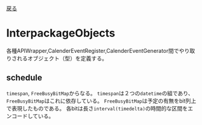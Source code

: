 [戻る](../README.md)

# InterpackageObjects

各種APIWrapper,CalenderEventRegister,CalenderEventGenerator間でやり取りされるオブジェクト（型）を定義する。

## schedule

`timespan`, `FreeBusyBitMap`からなる。
`timespan`は２つの`datetime`の組であり、`FreeBusyBitMap`はこれに依存している。
`FreeBusyBitMap`は予定の有無をbit列上で表現したものである。
各bitは長さ`interval(timedelta)`の時間的な区間をエンコードしている。
